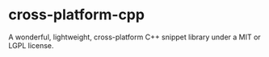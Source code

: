 cross-platform-cpp
==================

A wonderful, lightweight, cross-platform C++ snippet library under a MIT or LGPL license.
